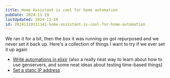 ```yaml
---
title: Home Assistant is cool for home automation
pubDate: 2024-11-19
lastUpdated: 2024-11-19
id: 20241119111141-home-assistant-is-cool-for-home-automation
---
```


We ran it for a bit, then the box it was running on got repurposed and we never set it back up. Here's a collection of things I want to try if we ever set it up again

- [Write automations in elixir](https://www.jonashietala.se/blog/2024/10/08/writing_home_assistant_automations_using_genservers_in_elixir/) (also a really neat way to learn about how to use genservers, and some neat ideas about testing time-based things)
- [Set a static IP address](https://blog.ktz.me/set-a-static-ip-address-in-home-assistant-os/)
